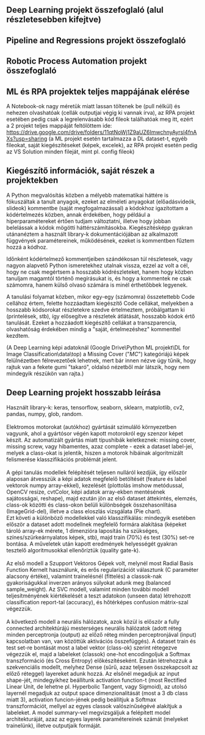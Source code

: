 Deep Learning projekt összefoglaló (alul részletesebben kifejtve)
-----------------------------------


Pipeline and Regressions projekt összefoglaló 
-----------------------------------

Robotic Process Automation projekt összefoglaló
-----------------------------------

ML és RPA projektek teljes mappájának elérése
-----------------------------------
A Notebook-ok nagy méretük miatt lassan töltenek be (pull nélkül) és nehezen olvashatóak (cellák outputjai végig ki vannak írva),
az RPA projekt esetében pedig csak a legrelenvásabb kód fileok találhatóak meg itt, ezért    
a 2 projekt teljes mappáját feltölöttem ide:
https://drive.google.com/drive/folders/11qtNoWj1Z9aUZ6ImwchnyAyrsl4fnAXs?usp=sharing
(a ML projekt esetén tartalmazza a DL dataset-t, egyéb fileokat, saját kiegészítéseket (képek, excelek), 
az RPA projekt esetén pedig az VS Solution minden fileját, mint pl. config fileok)


Kiegészítő információk, saját részek a projektekben
-----------------------------------
A Python megvalósítás közben a mélyebb matematikai háttére is fókuszáltak a tanult anyagok, ezeket az elméleti anyagokat (előadásvideók, slideok) kommentbe (saját megfogalmazással) a kódokhoz igazítottam a kódértelmezés közben, annak érdekében, hogy például a hiperparamétereket értően tudjam változtatni, illetve hogy jobban belelássak a kódok mögötti háttérszámításokba. Kiegészítésképp gyakran utánanéztem a használt library-k dokumentációjában az alkalmazott függvények paramétereinek, működésének, ezeket is kommentben fűztem hozzá a kódhoz.

Időnként kódértelmező kommentjeiben szándékosan túl részletesek, vagy nagyon alapvető Python ismeretekhez utalnak vissza, ezzel az volt a cél, hogy ne csak megértsem a hosszabb kódrészleteket, hanem hogy közben tanuljam magamtól történő megírásukat is, és hogy a kommentek ne csak számomra, hanem külső olvasó számára is minél érthetőbbek legyenek.

A tanulási folyamat közben, mikor egy-egy (számomra) összetettebb Code cellához értem, felette hozzáadtam kiegészítő Code cellákat, melyekben a hosszabb kódsorokat részletekre szedve értelmeztem, próbálgattam ki (printelések, stb), így elősegítve a részletek átlátását, hosszabb kódok értő tanulását. Ezeket a hozzáadott kiegészítő cellákat a transzparencia, olvashatóság érdekében mindig a "saját, értelmezéshez" kommenttel kezdtem.

(A Deep Learning képi adatoknál (Google Drive\Python ML projekt\DL for Image Classification\data\top) a Missing Cover ("_MC_") kategóriájú képek felülnézetben félrevezetőek lehetnek, mert bár innen nézve úgy tűnik, hogy rajtuk van a fekete gumi "takaró", oldalsó nézetből már látszik, hogy nem mindegyik részükön van rajta.)

Deep Learning projekt hosszabb leírása
-----------------------------------
Használt library-k: keras, tensorflow, seaborn, sklearn, matplotlib, cv2, pandas, numpy, glob, random. <br> <br>
Elektromos motorokat (autókhoz) gyártását szimuláló környezetben vagyunk, ahol a gyártósor végén kapott motorokról egy szenzor képet készít. Az automatizált gyártás miatt típushibák keletkeznek: missing cover, missing screw, vagy hibamentes, azaz complete - ezek a dataset label-jei, melyek a class-okat is jelentik, hiszen a motorok hibáinak algoritmizált felismerése klasszifikációs problémát jelent.<br><br>
A gépi tanulás modellek felépítését teljesen nulláról kezdjük, így először alaposan átvesszük a képi adatok megfelelő betöltését (feature és label vektorok numpy array-ekkel), kezelését (plottolás imshow metódussal, OpenCV resize, cvtColor, képi adatok array-ekben mentésének sajátosságai, reshape), majd ezután jön az első dataset áttekintés, elemzés, class-ok közötti és class-okon belüli különbségek összehasonlítása (ImageGrid-del), illetve a class eloszlás vizsgálata (Pie chart). <br>
Ezt követi a különböző modellekkel való klasszifikálás: mindegyik esetében először a dataset adott modellnek megfelelő formára alakítása (képeket tároló array-ek mérete, 1 dimenzióra laposítás ha szükséges, színes/szürkeárnyalatos képek, stb), majd train (70%) és test (30%) set-re bontása. A műveletek után kapott eredmények helyességét gyakran tesztelő algoritmusokkal ellenőríztük (quality gate-k). <br><br>
Az első modell a Szupport Vektoros Gépek volt, melynél most Radial Basis Function Kernelt használunk, és erős regularizációt választunk (C paraméter alacsony értéke), valamint trainelésnél (fittelés) a classok-nak gyakoriságukkal inverzen arányos súlyokat adunk meg (balanced sample_weight). Az SVC modell, valamint minden további modell teljesítményének kiértékelését a teszt adatokon (unseen data) létrehozott classification report-tal (accuracy), és hőtérképes confusion mátrix-szal végezzük.
<br><br>
A következő modell a neurális hálózatok, azok közül is először a fully connected architektúrájú mesterséges neurális hálózatok (adott réteg minden perceptronja (output) az előző réteg minden perceptronjával (input) kapcsolatban van, van közöttük aktivációs összefüggés). A dataset train és test set-re bontását most a label vektor (class-ok) szerint rétegezve végezzük el, majd a labeleket (classok) one-hot encodingoljuk a Softmax transzformáció (és Cross Entropy) előkészítéseként. Ezután létrehozzuk a szekvenciális modellt, melyhez Dense (sűrű, azaz teljesen összekapcsolt az előző réteggel) layereket adunk hozzá. Az elsőnél megadjuk az input shape-jét, mindegyikhez beállítunk activation function-t (most Rectified Linear Unit, de lehetne pl. Hyperbolic Tangent, vagy Sigmoid), az utolsó layernél megadjuk az output space dimenzionalitását (most a 3 db class miatt 3), activation funcion-jének pedig beállítjuk a Softmax transzformációt, mellyel az egyes classok valószínűségévé alakítjuk a labeleket. A model summary-vel megvizsgáljuk a felépített model architekturáját, azaz az egyes layerek paramétereinek számát (melyeket trainelünk), illetve outputjaik formáját.<br><br>
